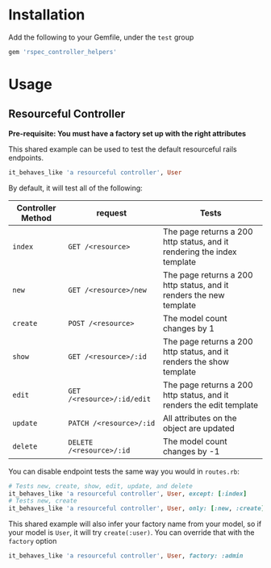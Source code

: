 # Installation

Add the following to your Gemfile, under the `test` group

````ruby
gem 'rspec_controller_helpers'
````

# Usage

## Resourceful Controller
**Pre-requisite: You must have a factory set up with the right attributes**

This shared example can be used to test the default resourceful rails endpoints.

````ruby
it_behaves_like 'a resourceful controller', User
````

By default, it will test all of the following:

| Controller Method | request      | Tests |
|-------------------|-----------|-------|
| `index`  | `GET /<resource>`          | The page returns a 200 http status, and it rendering the index template |
| `new`    | `GET /<resource>/new`      | The page returns a 200 http status, and it renders the new template |
| `create` | `POST /<resource>`         | The model count changes by 1 |
| `show`   | `GET /<resource>/:id`      | The page returns a 200 http status, and it renders the show template |
| `edit`   | `GET /<resource>/:id/edit` | The page returns a 200 http status, and it renders the edit template |
| `update` | `PATCH /<resource>/:id`    | All attributes on the object are updated |
| `delete` | `DELETE /<resource>/:id`   | The model count changes by -1 |

You can disable endpoint tests the same way you would in `routes.rb`:

````ruby
# Tests new, create, show, edit, update, and delete
it_behaves_like 'a resourceful controller', User, except: [:index]
# Tests new, create
it_behaves_like 'a resourceful controller', User, only: [:new, :create]
````

This shared example will also infer your factory name from your model, so if your model is `User`, it will try `create(:user)`. You can override that with the `factory` option

````ruby
it_behaves_like 'a resourceful controller', User, factory: :admin
````
